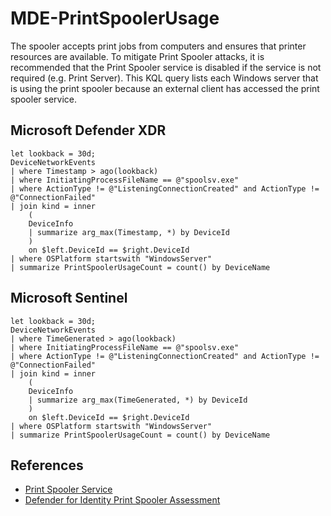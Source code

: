 # MDE-PrintSpoolerUsage

The spooler accepts print jobs from computers and ensures that printer resources are available. To mitigate Print Spooler attacks, it is recommended that the Print Spooler service is disabled if the service is not required (e.g. Print Server). This KQL query lists each Windows server that is using the print spooler because an external client has accessed the print spooler service.

## Microsoft Defender XDR
```kql
let lookback = 30d;
DeviceNetworkEvents
| where Timestamp > ago(lookback)
| where InitiatingProcessFileName == @"spoolsv.exe"
| where ActionType != @"ListeningConnectionCreated" and ActionType != @"ConnectionFailed" 
| join kind = inner
    (
    DeviceInfo
    | summarize arg_max(Timestamp, *) by DeviceId
    )
    on $left.DeviceId == $right.DeviceId
| where OSPlatform startswith "WindowsServer"
| summarize PrintSpoolerUsageCount = count() by DeviceName
```

## Microsoft Sentinel
```kql
let lookback = 30d;
DeviceNetworkEvents
| where TimeGenerated > ago(lookback)
| where InitiatingProcessFileName == @"spoolsv.exe"
| where ActionType != @"ListeningConnectionCreated" and ActionType != @"ConnectionFailed" 
| join kind = inner
    (
    DeviceInfo
    | summarize arg_max(TimeGenerated, *) by DeviceId
    )
    on $left.DeviceId == $right.DeviceId
| where OSPlatform startswith "WindowsServer"
| summarize PrintSpoolerUsageCount = count() by DeviceName
```

## References
- [Print Spooler Service](https://learn.microsoft.com/en-us/openspecs/windows_protocols/ms-prsod/7262f540-dd18-46a3-b645-8ea9b59753dc)
- [Defender for Identity Print Spooler Assessment](https://learn.microsoft.com/en-us/defender-for-identity/security-assessment-print-spooler)